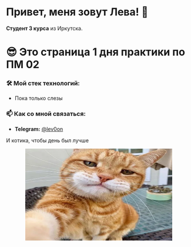 
# Привет, меня зовут Лева! 👋

**Студент 3 курса** из Иркутска.
# 😎 Это страница 1 дня практики по ПМ 02

### 🛠️ Мой стек технологий:
*   Пока только слезы

### 📫 Как со мной связаться:
*   **Telegram:** [@lev0on](https://t.me/lev0on)

И котика, чтобы день был лучше
<p align="center">
  <img width="400" height="250" src="https://github.com/Lev0on/Delete-this/blob/newBranchNewPractice/9b56c003d032ee25521915f222270108_cropped_510x510.webp">
</p>


